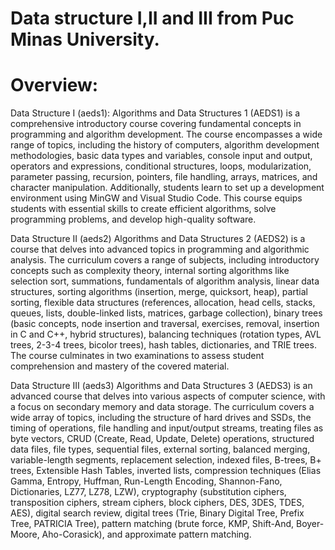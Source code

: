 # Data structure I,II and III from Puc Minas University.

# Overview:

Data Structure I (aeds1):
Algorithms and Data Structures 1 (AEDS1) is a comprehensive introductory course covering fundamental concepts in programming and algorithm development. The course encompasses a wide range of topics, including the history of computers, algorithm development methodologies, basic data types and variables, console input and output, operators and expressions, conditional structures, loops, modularization, parameter passing, recursion, pointers, file handling, arrays, matrices, and character manipulation. Additionally, students learn to set up a development environment using MinGW and Visual Studio Code. This course equips students with essential skills to create efficient algorithms, solve programming problems, and develop high-quality software.

Data Structure II (aeds2)
Algorithms and Data Structures 2 (AEDS2) is a course that delves into advanced topics in programming and algorithmic analysis. The curriculum covers a range of subjects, including introductory concepts such as complexity theory, internal sorting algorithms like selection sort, summations, fundamentals of algorithm analysis, linear data structures, sorting algorithms (insertion, merge, quicksort, heap), partial sorting, flexible data structures (references, allocation, head cells, stacks, queues, lists, double-linked lists, matrices, garbage collection), binary trees (basic concepts, node insertion and traversal, exercises, removal, insertion in C and C++, hybrid structures), balancing techniques (rotation types, AVL trees, 2-3-4 trees, bicolor trees), hash tables, dictionaries, and TRIE trees. The course culminates in two examinations to assess student comprehension and mastery of the covered material.

Data Structure III (aeds3)
Algorithms and Data Structures 3 (AEDS3) is an advanced course that delves into various aspects of computer science, with a focus on secondary memory and data storage. The curriculum covers a wide array of topics, including the structure of hard drives and SSDs, the timing of operations, file handling and input/output streams, treating files as byte vectors, CRUD (Create, Read, Update, Delete) operations, structured data files, file types, sequential files, external sorting, balanced merging, variable-length segments, replacement selection, indexed files, B-trees, B+ trees, Extensible Hash Tables, inverted lists, compression techniques (Elias Gamma, Entropy, Huffman, Run-Length Encoding, Shannon-Fano, Dictionaries, LZ77, LZ78, LZW), cryptography (substitution ciphers, transposition ciphers, stream ciphers, block ciphers, DES, 3DES, TDES, AES), digital search review, digital trees (Trie, Binary Digital Tree, Prefix Tree, PATRICIA Tree), pattern matching (brute force, KMP, Shift-And, Boyer-Moore, Aho-Corasick), and approximate pattern matching.

